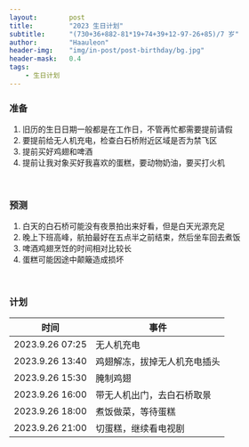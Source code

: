 ```yaml
---
layout:        post
title:         "2023 生日计划"
subtitle:      "(730+36+882-81*19+74+39+12-97-26+85)/7 岁"
author:        "Haauleon"
header-img:    "img/in-post/post-birthday/bg.jpg"
header-mask:   0.4
tags:
    - 生日计划
---
```



### 准备
1. 旧历的生日日期一般都是在工作日，不管再忙都需要提前请假          
2. 要提前给无人机充电，检查白石桥附近区域是否为禁飞区     
3. 提前买好鸡翅和啤酒      
4. 提前让我对象买好我喜欢的蛋糕，要动物奶油，要买打火机       


<br>


### 预测
1. 白天的白石桥可能没有夜景拍出来好看，但是白天光源充足      
2. 晚上下班高峰，航拍最好在五点半之前结束，然后坐车回去煮饭            
3. 啤酒鸡翅烹饪的时间相对比较长          
4. 蛋糕可能因途中颠簸造成损坏             


<br>


### 计划

|时间|事件|
|----|----|
|2023.9.26 07:25|无人机充电|
|2023.9.26 13:40|鸡翅解冻，拔掉无人机充电插头|
|2023.9.26 15:30|腌制鸡翅|
|2023.9.26 16:00|带无人机出门，去白石桥取景|
|2023.9.26 18:00|煮饭做菜，等待蛋糕|
|2023.9.26 21:00|切蛋糕，继续看电视剧|